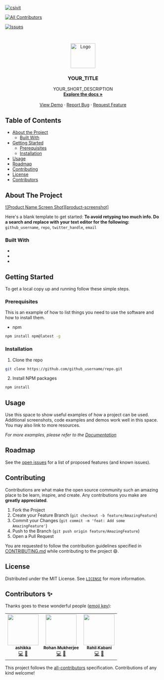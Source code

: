 [![csivit][csivitu-shield]][csivitu-url]
<!-- ALL-CONTRIBUTORS-BADGE:START - Do not remove or modify this section -->
[![All Contributors](https://img.shields.io/badge/all_contributors-3-orange.svg?style=flat-square)](#contributors-)
<!-- ALL-CONTRIBUTORS-BADGE:END -->
[![Issues][issues-shield]][issues-url]

<!-- PROJECT LOGO -->
<br />
<p align="center">
  <a href="https://github.com/github_username/repo">
    <img src="https://csivit.com/images/favicon.png" alt="Logo" width="80">
  </a>

  <h3 align="center">YOUR_TITLE</h3>

  <p align="center">
    YOUR_SHORT_DESCRIPTION
    <br />
    <a href="https://github.com/csivitu/repo"><strong>Explore the docs »</strong></a>
    <br />
    <br />
    <a href="https://github.com/csivitu/repo">View Demo</a>
    ·
    <a href="https://github.com/csivitu/repo/issues">Report Bug</a>
    ·
    <a href="https://github.com/csivitu/repo/issues">Request Feature</a>
  </p>
</p>



<!-- TABLE OF CONTENTS -->
## Table of Contents

* [About the Project](#about-the-project)
  * [Built With](#built-with)
* [Getting Started](#getting-started)
  * [Prerequisites](#prerequisites)
  * [Installation](#installation)
* [Usage](#usage)
* [Roadmap](#roadmap)
* [Contributing](#contributing)
* [License](#license)
* [Contributors](#contributors-)



<!-- ABOUT THE PROJECT -->
## About The Project

[![Product Name Screen Shot][product-screenshot]](https://example.com)

Here's a blank template to get started:
**To avoid retyping too much info. Do a search and replace with your text editor for the following:**
`github_username`, `repo`, `twitter_handle`, `email`


### Built With

* []()
* []()
* []()



<!-- GETTING STARTED -->
## Getting Started

To get a local copy up and running follow these simple steps.

### Prerequisites

This is an example of how to list things you need to use the software and how to install them.
* npm
```sh
npm install npm@latest -g
```

### Installation
 
1. Clone the repo
```sh
git clone https://github.com/github_username/repo.git
```
2. Install NPM packages
```sh
npm install
```



<!-- USAGE EXAMPLES -->
## Usage

Use this space to show useful examples of how a project can be used. Additional screenshots, code examples and demos work well in this space. You may also link to more resources.

_For more examples, please refer to the [Documentation](https://example.com)_



<!-- ROADMAP -->
## Roadmap

See the [open issues](https://github.com/github_username/repo/issues) for a list of proposed features (and known issues).



<!-- CONTRIBUTING -->
## Contributing

Contributions are what make the open source community such an amazing place to be learn, inspire, and create. Any contributions you make are **greatly appreciated**.

1. Fork the Project
2. Create your Feature Branch (`git checkout -b feature/AmazingFeature`)
3. Commit your Changes (`git commit -m 'feat: Add some AmazingFeature'`)
4. Push to the Branch (`git push origin feature/AmazingFeature`)
5. Open a Pull Request

You are requested to follow the contribution guidelines specified in [CONTRIBUTING.md](./CONTRIBUTING.md) while contributing to the project :smile:.

<!-- LICENSE -->
## License

Distributed under the MIT License. See [`LICENSE`](./LICENSE) for more information.




<!-- MARKDOWN LINKS & IMAGES -->
<!-- https://www.markdownguide.org/basic-syntax/#reference-style-links -->
[csivitu-shield]: https://img.shields.io/badge/csivitu-csivitu-blue
[csivitu-url]: https://csivit.com
[issues-shield]: https://img.shields.io/github/issues/othneildrew/Best-README-Template.svg?style=flat-square
[issues-url]: https://github.com/csivitu/repo/issues

## Contributors ✨

Thanks goes to these wonderful people ([emoji key](https://allcontributors.org/docs/en/emoji-key)):

<!-- ALL-CONTRIBUTORS-LIST:START - Do not remove or modify this section -->
<!-- prettier-ignore-start -->
<!-- markdownlint-disable -->
<table>
  <tr>
    <td align="center"><a href="https://github.com/ashikka"><img src="https://avatars1.githubusercontent.com/u/58368421?v=4" width="100px;" alt=""/><br /><sub><b>ashikka</b></sub></a><br /><a href="https://github.com/csivitu/code-executor/commits?author=ashikka" title="Code">💻</a> <a href="https://github.com/csivitu/code-executor/commits?author=ashikka" title="Documentation">📖</a></td>
    <td align="center"><a href="https://github.com/roerohan"><img src="https://avatars0.githubusercontent.com/u/42958812?v=4" width="100px;" alt=""/><br /><sub><b>Rohan Mukherjee</b></sub></a><br /><a href="https://github.com/csivitu/code-executor/commits?author=roerohan" title="Code">💻</a> <a href="https://github.com/csivitu/code-executor/commits?author=roerohan" title="Documentation">📖</a></td>
    <td align="center"><a href="https://alias-rahil.github.io/"><img src="https://avatars2.githubusercontent.com/u/59060219?v=4" width="100px;" alt=""/><br /><sub><b>Rahil Kabani</b></sub></a><br /><a href="https://github.com/csivitu/code-executor/commits?author=alias-rahil" title="Code">💻</a> <a href="https://github.com/csivitu/code-executor/commits?author=alias-rahil" title="Documentation">📖</a></td>
  </tr>
</table>

<!-- markdownlint-enable -->
<!-- prettier-ignore-end -->
<!-- ALL-CONTRIBUTORS-LIST:END -->

This project follows the [all-contributors](https://github.com/all-contributors/all-contributors) specification. Contributions of any kind welcome!